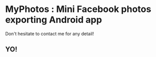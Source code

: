 # MyPhotos : Mini Facebook photos exporting Android app

Don't hesitate to contact me for any detail! 

## YO!
